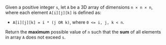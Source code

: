 Given a positive integer `s`, let `A` be a 3D array of dimensions `n × n × n`, where each element `A[i][j][k]` is defined as:

- `A[i][j][k] = i * (j OR k)`, where `0 <= i, j, k < n`.

Return the **maximum** possible value of `n` such that the **sum** of all elements in array `A` does not exceed `s`.